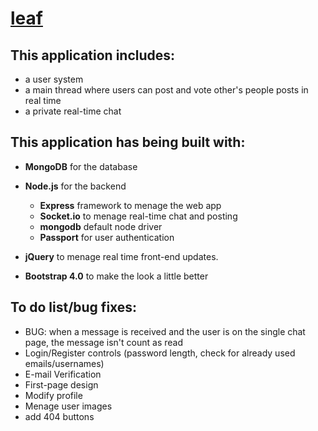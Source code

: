 # <a href="https://leaf-project.herokuapp.com/">leaf</a>
This application includes:
-
- a user system
- a main thread where users can post and vote other's people posts in real time
- a private real-time chat

This application has being built with:
-
- <b>MongoDB</b> for the database
- <b>Node.js</b> for the backend
  - <b>Express</b> framework to menage the web app
  - <b>Socket.io</b> to menage real-time chat and posting
  - <b>mongodb</b> default node driver
  - <b>Passport</b> for user authentication
  
- <b>jQuery</b> to menage real time front-end updates.

- <b>Bootstrap 4.0</b> to make the look a little better

To do list/bug fixes:
-
- BUG: when a message is received and the user is on the single chat page, the message isn't count as read
- Login/Register controls (password length, check for already used emails/usernames)
- E-mail Verification
- First-page design
- Modify profile
- Menage user images
- add 404 buttons

